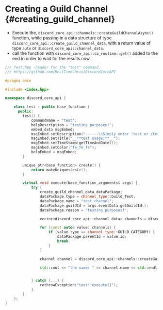 Creating a Guild Channel {#creating_guild_channel}
============
- Execute the, `discord_core_api::channels::createGuildChannelAsync()` function, while passing in a data structure of type `discord_core_api::create_guild_channel_data`, with a return value of type `auto` or `discord_core_api::channel_data`.
- call the function with `discord_core_api::co_routine::get()` added to the end in order to wait for the results now.

```cpp
/// Test.hpp -header for the "test" command.
/// https://github.com/RealTimeChris/DiscordCoreAPI

#pragma once

#include <index.hpp>

namespace discord_core_api {

	class test : public base_function {
	  public:
		test() {
			commandName = "test";
			helpDescription = "testing purposes!";
			embed_data msgEmbed;
			msgEmbed.setDescription("------\nSimply enter !test or /test!\n------");
			msgEmbed.setTitle("__**test usage:**__");
			msgEmbed.setTimeStamp(getTimeAndDate());
			msgEmbed.setColor("fe_fe_fe");
			helpEmbed = msgEmbed;
		}

		unique_ptr<base_function> create() {
			return makeUnique<test>();
		}

		virtual void execute(base_function_arguments& args) {
			try {
				create_guild_channel_data dataPackage;
				dataPackage.type = channel_type::Guild_Text;
				dataPackage.name = "test channel";
				dataPackage.guildId = args.eventData.getGuildId();
				dataPackage.reason = "testing purposes!";

				vector<discord_core_api::channel_data> channels = discord_core_api::channels::getGuildChannelsAsync({.guildId = args.eventData.getGuildId()}).get();

				for (const auto& value: channels) {
					if (value.type == channel_type::GUILD_CATEGORY) {
						dataPackage.parentId = value.id;
						break;
					}
				}

				channel channel = discord_core_api::channels::createGuildChannelAsync(dataPackage).get();

				std::cout << "the name: " << channel.name << std::endl;


			} catch (...) {
				rethrowException("test::execute()");
			}
		}
	};
}
```
